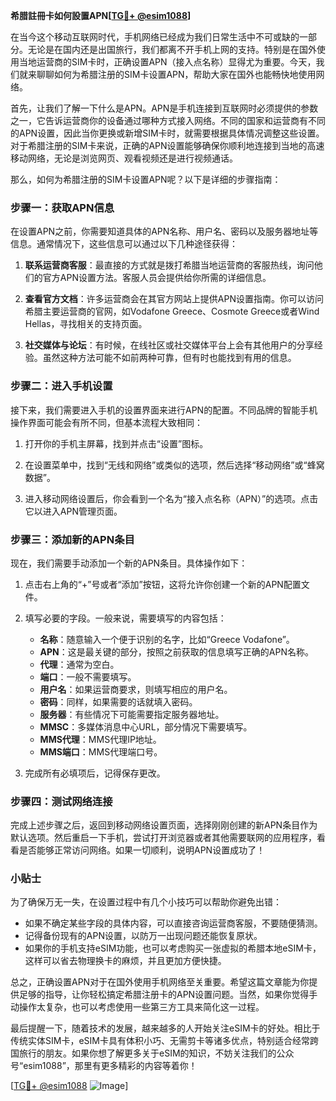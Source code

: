 **希腊註冊卡如何設置APN[[TG💪+ @esim1088](https://t.me/s/esim1088)]**

在当今这个移动互联网时代，手机网络已经成为我们日常生活中不可或缺的一部分。无论是在国内还是出国旅行，我们都离不开手机上网的支持。特别是在国外使用当地运营商的SIM卡时，正确设置APN（接入点名称）显得尤为重要。今天，我们就来聊聊如何为希腊注册的SIM卡设置APN，帮助大家在国外也能畅快地使用网络。

首先，让我们了解一下什么是APN。APN是手机连接到互联网时必须提供的参数之一，它告诉运营商你的设备通过哪种方式接入网络。不同的国家和运营商有不同的APN设置，因此当你更换或新增SIM卡时，就需要根据具体情况调整这些设置。对于希腊注册的SIM卡来说，正确的APN设置能够确保你顺利地连接到当地的高速移动网络，无论是浏览网页、观看视频还是进行视频通话。

那么，如何为希腊注册的SIM卡设置APN呢？以下是详细的步骤指南：

### 步骤一：获取APN信息

在设置APN之前，你需要知道具体的APN名称、用户名、密码以及服务器地址等信息。通常情况下，这些信息可以通过以下几种途径获得：

1. **联系运营商客服**：最直接的方式就是拨打希腊当地运营商的客服热线，询问他们的官方APN设置方法。客服人员会提供给你所需的详细信息。
   
2. **查看官方文档**：许多运营商会在其官方网站上提供APN设置指南。你可以访问希腊主要运营商的官网，如Vodafone Greece、Cosmote Greece或者Wind Hellas，寻找相关的支持页面。

3. **社交媒体与论坛**：有时候，在线社区或社交媒体平台上会有其他用户的分享经验。虽然这种方法可能不如前两种可靠，但有时也能找到有用的信息。

### 步骤二：进入手机设置

接下来，我们需要进入手机的设置界面来进行APN的配置。不同品牌的智能手机操作界面可能会有所不同，但基本流程大致相同：

1. 打开你的手机主屏幕，找到并点击“设置”图标。
   
2. 在设置菜单中，找到“无线和网络”或类似的选项，然后选择“移动网络”或“蜂窝数据”。

3. 进入移动网络设置后，你会看到一个名为“接入点名称（APN）”的选项。点击它以进入APN管理页面。

### 步骤三：添加新的APN条目

现在，我们需要手动添加一个新的APN条目。具体操作如下：

1. 点击右上角的“+”号或者“添加”按钮，这将允许你创建一个新的APN配置文件。

2. 填写必要的字段。一般来说，需要填写的内容包括：
   - **名称**：随意输入一个便于识别的名字，比如“Greece Vodafone”。
   - **APN**：这是最关键的部分，按照之前获取的信息填写正确的APN名称。
   - **代理**：通常为空白。
   - **端口**：一般不需要填写。
   - **用户名**：如果运营商要求，则填写相应的用户名。
   - **密码**：同样，如果需要的话就填入密码。
   - **服务器**：有些情况下可能需要指定服务器地址。
   - **MMSC**：多媒体消息中心URL，部分情况下需要填写。
   - **MMS代理**：MMS代理IP地址。
   - **MMS端口**：MMS代理端口号。

3. 完成所有必填项后，记得保存更改。

### 步骤四：测试网络连接

完成上述步骤之后，返回到移动网络设置页面，选择刚刚创建的新APN条目作为默认选项。然后重启一下手机，尝试打开浏览器或者其他需要联网的应用程序，看看是否能够正常访问网络。如果一切顺利，说明APN设置成功了！

### 小贴士

为了确保万无一失，在设置过程中有几个小技巧可以帮助你避免出错：

- 如果不确定某些字段的具体内容，可以直接咨询运营商客服，不要随便猜测。
- 记得备份现有的APN设置，以防万一出现问题还能恢复原状。
- 如果你的手机支持eSIM功能，也可以考虑购买一张虚拟的希腊本地eSIM卡，这样可以省去物理换卡的麻烦，并且更加方便快捷。

总之，正确设置APN对于在国外使用手机网络至关重要。希望这篇文章能为你提供足够的指导，让你轻松搞定希腊注册卡的APN设置问题。当然，如果你觉得手动操作太复杂，也可以考虑使用一些第三方工具来简化这一过程。

最后提醒一下，随着技术的发展，越来越多的人开始关注eSIM卡的好处。相比于传统实体SIM卡，eSIM卡具有体积小巧、无需剪卡等诸多优点，特别适合经常跨国旅行的朋友。如果你想了解更多关于eSIM的知识，不妨关注我们的公众号“esim1088”，那里有更多精彩的内容等着你！

[[TG💪+ @esim1088](https://t.me/s/esim1088) ![Image](https://i.postimg.cc/4NQfJmqS/Snipaste-2025-05-13-00-14-12.png)]